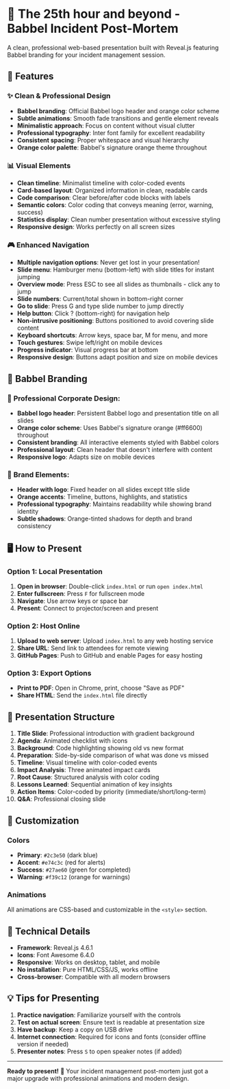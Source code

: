 # 🎯 The 25th hour and beyond - Babbel Incident Post-Mortem

A clean, professional web-based presentation built with Reveal.js featuring Babbel branding for your incident management session.

## 🚀 Features

### ✨ Clean & Professional Design
- **Babbel branding**: Official Babbel logo header and orange color scheme
- **Subtle animations**: Smooth fade transitions and gentle element reveals
- **Minimalistic approach**: Focus on content without visual clutter
- **Professional typography**: Inter font family for excellent readability
- **Consistent spacing**: Proper whitespace and visual hierarchy
- **Orange color palette**: Babbel's signature orange theme throughout

### 📊 Visual Elements
- **Clean timeline**: Minimalist timeline with color-coded events
- **Card-based layout**: Organized information in clean, readable cards
- **Code comparison**: Clear before/after code blocks with labels
- **Semantic colors**: Color coding that conveys meaning (error, warning, success)
- **Statistics display**: Clean number presentation without excessive styling
- **Responsive design**: Works perfectly on all screen sizes

### 🎮 Enhanced Navigation
- **Multiple navigation options**: Never get lost in your presentation!
- **Slide menu**: Hamburger menu (bottom-left) with slide titles for instant jumping
- **Overview mode**: Press ESC to see all slides as thumbnails - click any to jump
- **Slide numbers**: Current/total shown in bottom-right corner
- **Go to slide**: Press G and type slide number to jump directly
- **Help button**: Click ? (bottom-right) for navigation help
- **Non-intrusive positioning**: Buttons positioned to avoid covering slide content
- **Keyboard shortcuts**: Arrow keys, space bar, M for menu, and more
- **Touch gestures**: Swipe left/right on mobile devices
- **Progress indicator**: Visual progress bar at bottom
- **Responsive design**: Buttons adapt position and size on mobile devices

## 🧡 Babbel Branding

### 🎨 **Professional Corporate Design:**
- **Babbel logo header**: Persistent Babbel logo and presentation title on all slides
- **Orange color scheme**: Uses Babbel's signature orange (#ff6600) throughout
- **Consistent branding**: All interactive elements styled with Babbel colors
- **Professional layout**: Clean header that doesn't interfere with content
- **Responsive logo**: Adapts size on mobile devices

### 🎯 **Brand Elements:**
- **Header with logo**: Fixed header on all slides except title slide
- **Orange accents**: Timeline, buttons, highlights, and statistics
- **Professional typography**: Maintains readability while showing brand identity
- **Subtle shadows**: Orange-tinted shadows for depth and brand consistency

## 🖥️ How to Present

### Option 1: Local Presentation
1. **Open in browser**: Double-click `index.html` or run `open index.html`
2. **Enter fullscreen**: Press `F` for fullscreen mode
3. **Navigate**: Use arrow keys or space bar
4. **Present**: Connect to projector/screen and present

### Option 2: Host Online
1. **Upload to web server**: Upload `index.html` to any web hosting service
2. **Share URL**: Send link to attendees for remote viewing
3. **GitHub Pages**: Push to GitHub and enable Pages for easy hosting

### Option 3: Export Options
- **Print to PDF**: Open in Chrome, print, choose "Save as PDF"
- **Share HTML**: Send the `index.html` file directly

## 🎯 Presentation Structure

1. **Title Slide**: Professional introduction with gradient background
2. **Agenda**: Animated checklist with icons
3. **Background**: Code highlighting showing old vs new format
4. **Preparation**: Side-by-side comparison of what was done vs missed
5. **Timeline**: Visual timeline with color-coded events
6. **Impact Analysis**: Three animated impact cards
7. **Root Cause**: Structured analysis with color coding
8. **Lessons Learned**: Sequential animation of key insights
9. **Action Items**: Color-coded by priority (immediate/short/long-term)
10. **Q&A**: Professional closing slide

## 🎨 Customization

### Colors
- **Primary**: `#2c3e50` (dark blue)
- **Accent**: `#e74c3c` (red for alerts)
- **Success**: `#27ae60` (green for completed)
- **Warning**: `#f39c12` (orange for warnings)

### Animations
All animations are CSS-based and customizable in the `<style>` section.

## 🔧 Technical Details

- **Framework**: Reveal.js 4.6.1
- **Icons**: Font Awesome 6.4.0
- **Responsive**: Works on desktop, tablet, and mobile
- **No installation**: Pure HTML/CSS/JS, works offline
- **Cross-browser**: Compatible with all modern browsers

## 💡 Tips for Presenting

1. **Practice navigation**: Familiarize yourself with the controls
2. **Test on actual screen**: Ensure text is readable at presentation size
3. **Have backup**: Keep a copy on USB drive
4. **Internet connection**: Required for icons and fonts (consider offline version if needed)
5. **Presenter notes**: Press `S` to open speaker notes (if added)

---

**Ready to present!** 🚀 Your incident management post-mortem just got a major upgrade with professional animations and modern design.

